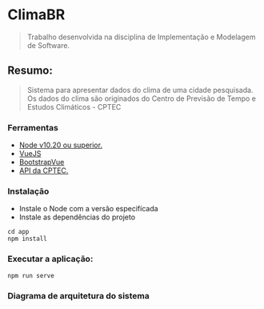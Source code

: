 # ClimaBR

> Trabalho desenvolvida na disciplina de Implementação e Modelagem de Software.

## Resumo:
> Sistema para apresentar dados do clima de uma cidade pesquisada.
> Os dados do clima são originados do Centro de Previsão de Tempo e Estudos Climáticos - CPTEC

### Ferramentas

- [Node v10.20 ou superior.](https://nodejs.org/en/download/)
- [VueJS](https://vuejs.org/)
- [BootstrapVue](https://bootstrap-vue.org/)
- [API da CPTEC.](https://www.cptec.inpe.br/)


### Instalação

- Instale o Node com a versão especifícada
- Instale as dependências do projeto

```
cd app
npm install
```

### Executar a aplicação:

```
npm run serve
```

### Diagrama de arquitetura do sistema
